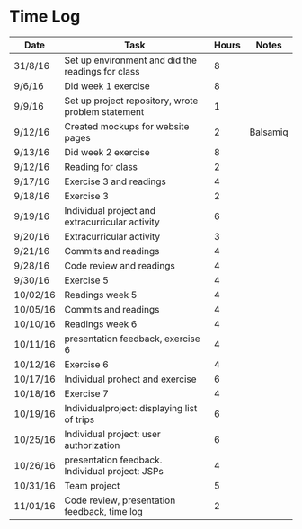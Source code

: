 # Time Log

| Date | Task | Hours | Notes|
|------|------|-------|------|
| 31/8/16| Set up environment and did the readings for class| 8 | |
| 9/6/16| Did week 1 exercise| 8 | |
| 9/9/16| Set up project repository, wrote problem statement| 1 | |
| 9/12/16 | Created mockups for website pages  | 2  |Balsamiq   |
| 9/13/16 | Did week 2 exercise | 8  |   |
| 9/12/16 | Reading for class | 2  |  |
| 9/17/16 | Exercise 3 and readings | 4  |  |
| 9/18/16 | Exercise 3 | 2  |  |
| 9/19/16 | Individual project and extracurricular activity | 6  |  |
| 9/20/16 | Extracurricular activity | 3  |  |
| 9/21/16 | Commits and readings | 4  |  |
| 9/28/16 | Code review and readings | 4  |  |
| 9/30/16 | Exercise 5 | 4  |  |
| 10/02/16 | Readings week 5| 4  |  |
| 10/05/16 | Commits and readings | 4  |  |
| 10/10/16 | Readings week 6| 4  |  |
| 10/11/16 | presentation feedback, exercise 6 | 4  |  |
| 10/12/16 | Exercise 6| 4  |  |
| 10/17/16 | Individual prohect and exercise | 6  |  |
| 10/18/16 | Exercise 7| 4  |  |
| 10/19/16 | Individualproject: displaying list of trips | 6  |  |
| 10/25/16 | Individual project: user authorization| 6  |  |
| 10/26/16 | presentation feedback. Individual project: JSPs | 4  |  |
| 10/31/16 | Team project| 5 |  |
| 11/01/16 | Code review, presentation feedback, time log | 2  |  |
